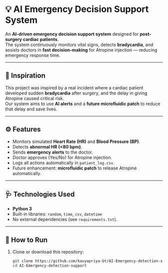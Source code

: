 # 💡 AI Emergency Decision Support System

An **AI-driven emergency decision support system** designed for **post-surgery cardiac patients**.  
The system continuously monitors vital signs, detects **bradycardia**, and assists doctors in **fast decision-making** for Atropine injection — reducing emergency response time.

---

## 🧠 Inspiration
This project was inspired by a real incident where a cardiac patient developed sudden **bradycardia** after surgery, and the delay in giving Atropine caused critical risk.  
Our system aims to use **AI alerts** and a **future microfluidic patch** to reduce that delay and save lives.

---

## ⚙️ Features
- Monitors simulated **Heart Rate (HR)** and **Blood Pressure (BP)**.  
- Detects **abnormal HR (<80 bpm)**.  
- Sends **emergency alerts** to the doctor.  
- Doctor approves (Yes/No) for Atropine injection.  
- Logs all actions automatically in `patient_log.csv`.  
- Future enhancement: **microfluidic patch** to release Atropine automatically.

---

## 🩺 Technologies Used
- **Python 3**  
- Built-in libraries: `random`, `time`, `csv`, `datetime`  
- No external dependencies (see `requirements.txt`).

---

## 🧩 How to Run
1. Clone or download this repository:
   ```bash
   git clone https://github.com/kavyapriya-bt/AI-Emergency-detection-support.git
   cd AI-Emergency-detection-support
